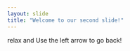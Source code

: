 ```yaml
---
layout: slide
title: "Welcome to our second slide!"
---
```

relax and
Use the left arrow to go back!
